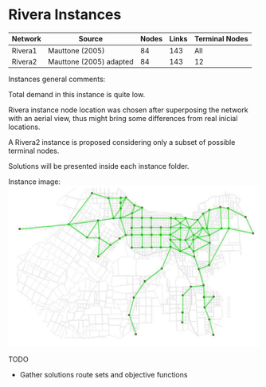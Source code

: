 # Rivera Instances
| ﻿Network  	| Source                  	| Nodes 	| Links 	| Terminal Nodes 	|
|----------	|-------------------------	|-------	|-------	|----------------	|
| Rivera1  	| Mauttone (2005)         	| 84    	| 143   	| All            	|
| Rivera2  	| Mauttone (2005) adapted 	| 84    	| 143   	| 12             	|

Instances general comments:

Total demand in this instance is quite low.

Rivera instance node location was chosen after superposing the network with an aerial view, thus might bring some differences from real inicial locations.

A Rivera2 instance is proposed considering only a subset of possible terminal nodes.

Solutions will be presented inside each instance folder.

Instance image:
![](Rivera.png)

TODO
  - Gather solutions route sets and objective functions
